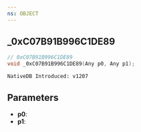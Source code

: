 ```yaml
---
ns: OBJECT
---
```

## _0xC07B91B996C1DE89

```c
// 0xC07B91B996C1DE89
void _0xC07B91B996C1DE89(Any p0, Any p1);
```

```
NativeDB Introduced: v1207
```

## Parameters
* **p0**:
* **p1**:
